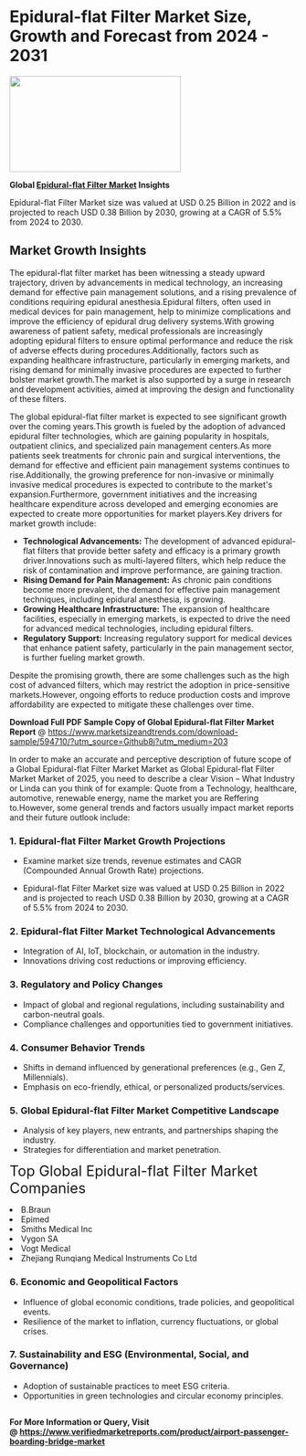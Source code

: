 <H1>Epidural-flat Filter Market Size, Growth and Forecast from 2024 - 2031</H1><img class="aligncenter size-medium wp-image-584254" src="https://thirdeyenews.in/wp-content/uploads/2024/09/Global-Market-Research-300x168.jpeg" alt="" width="300" height="168" /><p><strong>Global&nbsp;<a href="https://www.marketsizeandtrends.com/download-sample/594710/?utm_source=Github8j?utm_medium=203">Epidural-flat Filter Market</a> Insights</strong></p><p>Epidural-flat Filter Market size was valued at USD 0.25 Billion in 2022 and is projected to reach USD 0.38 Billion by 2030, growing at a CAGR of 5.5% from 2024 to 2030.</p><p><h2>Market Growth Insights</h2> The epidural-flat filter market has been witnessing a steady upward trajectory, driven by advancements in medical technology, an increasing demand for effective pain management solutions, and a rising prevalence of conditions requiring epidural anesthesia.Epidural filters, often used in medical devices for pain management, help to minimize complications and improve the efficiency of epidural drug delivery systems.With growing awareness of patient safety, medical professionals are increasingly adopting epidural filters to ensure optimal performance and reduce the risk of adverse effects during procedures.Additionally, factors such as expanding healthcare infrastructure, particularly in emerging markets, and rising demand for minimally invasive procedures are expected to further bolster market growth.The market is also supported by a surge in research and development activities, aimed at improving the design and functionality of these filters. <p>The global epidural-flat filter market is expected to see significant growth over the coming years.This growth is fueled by the adoption of advanced epidural filter technologies, which are gaining popularity in hospitals, outpatient clinics, and specialized pain management centers.As more patients seek treatments for chronic pain and surgical interventions, the demand for effective and efficient pain management systems continues to rise.Additionally, the growing preference for non-invasive or minimally invasive medical procedures is expected to contribute to the market's expansion.Furthermore, government initiatives and the increasing healthcare expenditure across developed and emerging economies are expected to create more opportunities for market players.Key drivers for market growth include: <ul> <li><strong>Technological Advancements:</strong> The development of advanced epidural-flat filters that provide better safety and efficacy is a primary growth driver.Innovations such as multi-layered filters, which help reduce the risk of contamination and improve performance, are gaining traction.</li> <li><strong>Rising Demand for Pain Management:</strong> As chronic pain conditions become more prevalent, the demand for effective pain management techniques, including epidural anesthesia, is growing.</li> <li><strong>Growing Healthcare Infrastructure:</strong> The expansion of healthcare facilities, especially in emerging markets, is expected to drive the need for advanced medical technologies, including epidural filters.</li> <li><strong>Regulatory Support:</strong> Increasing regulatory support for medical devices that enhance patient safety, particularly in the pain management sector, is further fueling market growth.</li> </ul> <p>Despite the promising growth, there are some challenges such as the high cost of advanced filters, which may restrict the adoption in price-sensitive markets.However, ongoing efforts to reduce production costs and improve affordability are expected to mitigate these challenges over time.</p> </p><p><span class=""><strong>Download Full PDF Sample Copy of Global Epidural-flat Filter Market Report</strong> @ <a href="https://www.marketsizeandtrends.com/download-sample/594710/?utm_source=Github8j?utm_medium=203" target="_blank">https://www.marketsizeandtrends.com/download-sample/594710/?utm_source=Github8j?utm_medium=203</a></span></p><p>In order to make an accurate and perceptive description of future scope of a Global&nbsp;Epidural-flat Filter Market Market as Global&nbsp;Epidural-flat Filter Market Market of 2025, you need to describe a clear Vision &ndash; What Industry or Linda can you think of for example: Quote from a Technology, healthcare, automotive, renewable energy, name the market you are Reffering to.However, some general trends and factors usually impact market reports and their future outlook include:</p><h3>1.&nbsp;<strong>Epidural-flat Filter Market Growth Projections</strong></h3><ul><li>Examine market size trends, revenue estimates and CAGR (Compounded Annual Growth Rate) projections.</li><li><p>Epidural-flat Filter Market size was valued at USD 0.25 Billion in 2022 and is projected to reach USD 0.38 Billion by 2030, growing at a CAGR of 5.5% from 2024 to 2030.</p></li></ul><h3>2.&nbsp;<strong>Epidural-flat Filter Market Technological Advancements</strong></h3><ul><li>Integration of AI, IoT, blockchain, or automation in the industry.</li><li>Innovations driving cost reductions or improving efficiency.</li></ul><h3>3.&nbsp;<strong>Regulatory and Policy Changes</strong></h3><ul><li>Impact of global and regional regulations, including sustainability and carbon-neutral goals.</li><li>Compliance challenges and opportunities tied to government initiatives.</li></ul><h3>4.&nbsp;<strong>Consumer Behavior Trends</strong></h3><ul><li>Shifts in demand influenced by generational preferences (e.g., Gen Z, Millennials).</li><li>Emphasis on eco-friendly, ethical, or personalized products/services.</li></ul><h3>5.&nbsp;<strong>Global Epidural-flat Filter Market Competitive Landscape</strong></h3><ul><li>Analysis of key players, new entrants, and partnerships shaping the industry.</li><li>Strategies for differentiation and market penetration.</li></ul><p data-pm-slice="1 1 []"><span style="color: inherit; font-family: inherit; font-size: 25px;">Top Global Epidural-flat Filter Market Companies</span></p><div class="" data-test-id=""><p><li>B.Braun</li><li> Epimed</li><li> Smiths Medical Inc</li><li> Vygon SA</li><li> Vogt Medical</li><li> Zhejiang Runqiang Medical Instruments Co Ltd</li></p></div><h3>6.&nbsp;<strong>Economic and Geopolitical Factors</strong></h3><ul><li>Influence of global economic conditions, trade policies, and geopolitical events.</li><li>Resilience of the market to inflation, currency fluctuations, or global crises.</li></ul><h3>7.&nbsp;<strong>Sustainability and ESG (Environmental, Social, and Governance)</strong></h3><ul><li>Adoption of sustainable practices to meet ESG criteria.</li><li>Opportunities in green technologies and circular economy principles.</li></ul><h2><strong style="font-size: 14px;">For More Information or Query, Visit @&nbsp;</strong><a style="background-color: #ffffff; font-size: 14px;" href="https://www.marketsizeandtrends.com/report/epidural-flat-filter-market/" target="_blank">https://www.verifiedmarketreports.com/product/airport-passenger-boarding-bridge-market</a></h2>